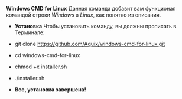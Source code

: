 **Windows CMD for Linux**
Данная команда добавит вам функционал командой строки *Windows* в *Linux*, как понятно из описания.

- **Установка**
Чтобы установить команду, вы должны прописать в Терминале:
- git clone https://github.com/Aquix/windows-cmd-for-linux.git
- cd windows-cmd-for-linux
- chmod +x installer.sh
- ./installer.sh

- **Все, установка завершена!** 
